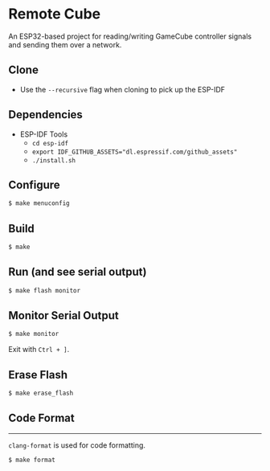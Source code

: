 # Remote Cube

An ESP32-based project for reading/writing GameCube controller signals and sending them over a network.

## Clone

* Use the `--recursive` flag when cloning to pick up the ESP-IDF

## Dependencies

* ESP-IDF Tools
    * `cd esp-idf`
    * `export IDF_GITHUB_ASSETS="dl.espressif.com/github_assets"`
    * `./install.sh`

## Configure

```bash
$ make menuconfig
```

## Build

```bash
$ make
```

## Run (and see serial output)

```bash
$ make flash monitor
```

## Monitor Serial Output

```bash
$ make monitor
```

Exit with `Ctrl + ]`.

## Erase Flash

```bash
$ make erase_flash
```

## Code Format
-----------

`clang-format` is used for code formatting.

```bash
$ make format
```
